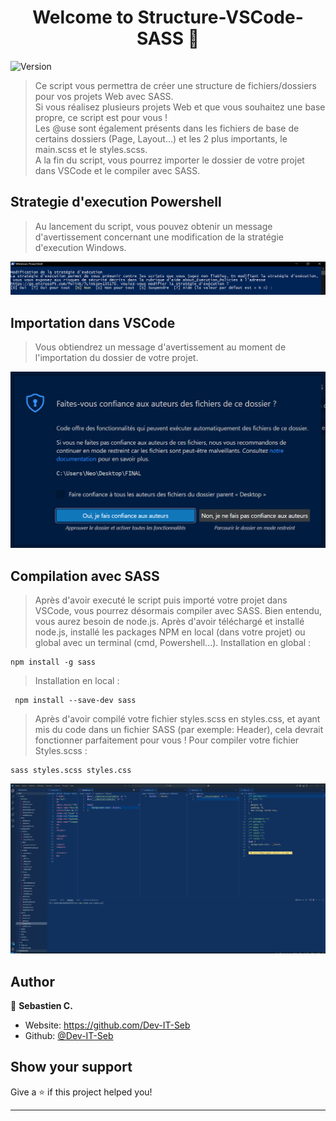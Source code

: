 <h1 align="center">Welcome to Structure-VSCode-SASS 👋</h1>
<p>
  <img alt="Version" src="https://img.shields.io/badge/version-1.0-blue.svg?cacheSeconds=2592000" />
</p>

> Ce script vous permettra de créer une structure de fichiers/dossiers pour vos projets Web avec SASS.  
> Si vous réalisez plusieurs projets Web et que vous souhaitez une base propre, ce script est pour vous !  
> Les @use sont également présents dans les fichiers de base de certains dossiers (Page, Layout...) et les 2 plus importants, le main.scss et le styles.scss.  
> A la fin du script, vous pourrez importer le dossier de votre projet dans VSCode et le compiler avec SASS.

## Strategie d'execution Powershell 
> Au lancement du script, vous pouvez obtenir un message d'avertissement concernant une modification de la stratégie d'execution Windows.
<p>
  <img alt="Warning VSCode" src="https://raw.githubusercontent.com/Dev-IT-Seb/Structure-VSCode-SASS/refs/heads/main/Restriction_Powershell.PNG" width="700" />
</p>  

## Importation dans VSCode  
> Vous obtiendrez un message d'avertissement au moment de l'importation du dossier de votre projet.

<p>
  <img alt="Warning VSCode" src="https://raw.githubusercontent.com/Dev-IT-Seb/Structure-VSCode-SASS/refs/heads/main/Warning_VSCode.PNG" width="700" />
</p>  

## Compilation avec SASS  
> Après d'avoir executé le script puis importé votre projet dans VSCode, vous pourrez désormais compiler avec SASS.
> Bien entendu, vous aurez besoin de node.js.
> Après d'avoir téléchargé et installé node.js, installé les packages NPM en local (dans votre projet) ou global avec un terminal (cmd, Powershell...).
> Installation en global :
```
npm install -g sass
```
> Installation en local :
```
 npm install --save-dev sass
```
> Après d'avoir compilé votre fichier styles.scss en styles.css, et ayant mis du code dans un fichier SASS (par exemple: Header), cela devrait fonctionner parfaitement pour vous !
> Pour compiler votre fichier Styles.scss :
```
sass styles.scss styles.css 
```
<p>
  <img alt="Compilation en SASS" src="https://raw.githubusercontent.com/Dev-IT-Seb/Structure-VSCode-SASS/refs/heads/main/Compilation_SASS.png" width="1000" />
</p>

## Author

👤 **Sebastien C.**

* Website: https://github.com/Dev-IT-Seb
* Github: [@Dev-IT-Seb](https://github.com/Dev-IT-Seb)

## Show your support

Give a ⭐️ if this project helped you!

***
